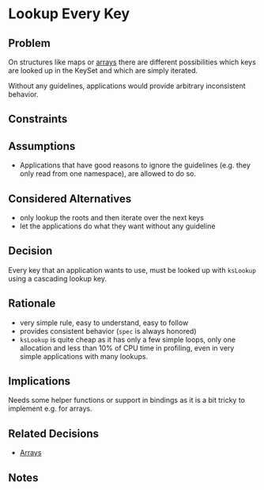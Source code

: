# Lookup Every Key

## Problem

On structures like maps or [arrays](../5_partially_implemented/array.md) there are different possibilities which keys are looked up in the KeySet and which are simply iterated.

Without any guidelines, applications would provide arbitrary inconsistent behavior.

## Constraints

## Assumptions

- Applications that have good reasons to ignore the guidelines (e.g. they only read from one namespace), are allowed to do so.

## Considered Alternatives

- only lookup the roots and then iterate over the next keys
- let the applications do what they want without any guideline

## Decision

Every key that an application wants to use, must be looked up with `ksLookup` using a cascading lookup key.

## Rationale

- very simple rule, easy to understand, easy to follow
- provides consistent behavior (`spec` is always honored)
- `ksLookup` is quite cheap as it has only a few simple loops, only one allocation and less than 10% of CPU time in profiling, even in very simple applications with many lookups.

## Implications

Needs some helper functions or support in bindings as it is a bit tricky to implement e.g. for arrays.

## Related Decisions

- [Arrays](../5_partially_implemented/array.md)

## Notes
